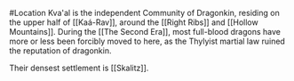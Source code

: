 #Location 
Kva'al is the independent Community of Dragonkin, residing on the upper half of [[Kaá-Rav]], around the [[Right Ribs]] and [[Hollow Mountains]]. 
During the [[The Second Era]], most full-blood dragons have more or less been forcibly moved to here, as the Thylyist martial law ruined the reputation of dragonkin. 

Their densest settlement is [[Skalitz]]. 